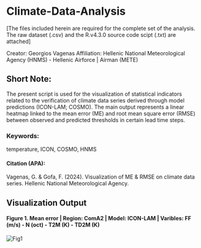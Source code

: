 # Climate-Data-Analysis

[The files included herein are required for the complete set of the analysis. The raw dataset (.csv) and the R.v4.3.0 source code scipt (.txt) are attached]

Creator: Georgios Vagenas
Affiliation: Hellenic National Meteorological Agency (HNMS) - Hellenic Airforce | Airman (METE) 

## Short Note:
The present script is used for the visualization of statistical indicators related to the verification of climate data series derived through model predictions (ICON-LAM; COSMO). The main output represents a linear heatmap linked to the mean error (ME) and root mean square error (RMSE) between observed and predicted thresholds in certain lead time steps.

### Keywords: 
temperature, ICON, COSMO, HNMS

#### Citation (APA):
 Vagenas, G. & Gofa, F. (2024). Visualization of ME & RMSE on climate data series. Hellenic National Meteorological Agency.

## Visualization Output

#### Figure 1. Mean error | Region: ComA2 | Model: ICON-LAM | Varibles: FF (m/s) - N (oct) - T2M (K) - TD2M (K)

![Fig1](https://github.com/Vagenas7119/Climate-Data-Analysis/assets/51241773/7a0d6e13-67c1-4be4-a91c-3fa1d8b28d6a)

